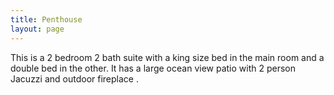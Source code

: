 ```yaml
---
title: Penthouse
layout: page
---
```


This is a 2 bedroom 2 bath suite with a king size bed in the main room and a double bed in the other. It has a large ocean view patio with 2 person Jacuzzi and outdoor fireplace .
